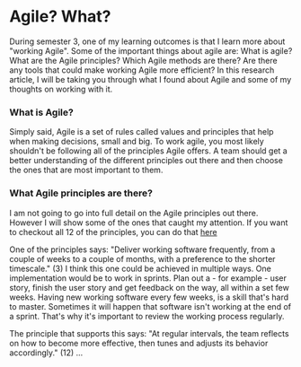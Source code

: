# Agile? What?
During semester 3, one of my learning outcomes is that I learn more about "working Agile". Some of the important things about agile are: What is agile? What are the Agile principles? Which Agile methods are there? Are there any tools that could make working Agile more efficient? In this research article, I will be taking you through what I found about Agile and some of my thoughts on working with it.

### What is Agile?
Simply said, Agile is a set of rules called values and principles that help when making decisions, small and big. To work agile, you most likely shouldn't be following all of the principles Agile offers. A team should get a better understanding of the different principles out there and then choose the ones that are most important to them.

### What Agile principles are there?
I am not going to go into full detail on the Agile principles out there. However I will show some of the ones that caught my attention. If you want to checkout all 12 of the principles, you can do that [here](https://www.productplan.com/glossary/agile-principles/)

One of the principles says: "Deliver working software frequently, from a couple of weeks to a couple of months, with a preference to the shorter timescale." (3)
I think this one could be achieved in multiple ways. One implementation would be to work in sprints. Plan out a - for example - user story, finish the user story and get feedback on the way, all within a set few weeks. Having new working software every few weeks, is a skill that's hard to master. Sometimes it will happen that software isn't working at the end of a sprint. That's why it's important to review the working process regularly.

The principle that supports this says: "At regular intervals, the team reflects on how to become more effective, then tunes and adjusts its behavior accordingly." (12)
...
